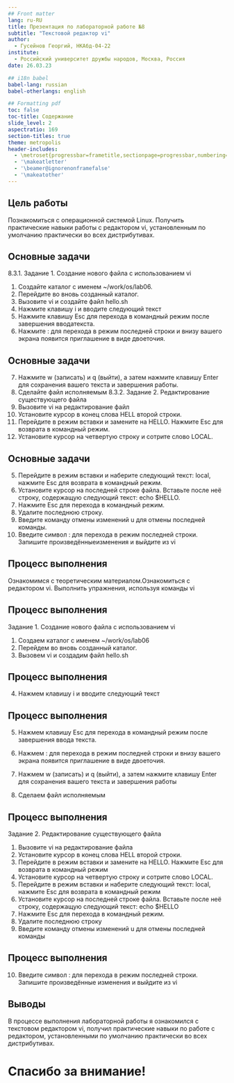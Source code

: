 ```yaml
---
## Front matter
lang: ru-RU
title: Презентация по лабораторной работе №8
subtitle: "Текстовой редактор vi"
author:
  - Гусейнов Георгий, НКАбд-04-22
institute:
  - Российский университет дружбы народов, Москва, Россия
date: 26.03.23

## i18n babel
babel-lang: russian
babel-otherlangs: english

## Formatting pdf
toc: false
toc-title: Содержание
slide_level: 2
aspectratio: 169
section-titles: true
theme: metropolis
header-includes:
  - \metroset{progressbar=frametitle,sectionpage=progressbar,numbering=fraction}
  - '\makeatletter'
  - '\beamer@ignorenonframefalse'
  - '\makeatother'
---
```


## Цель работы

Познакомиться с операционной системой Linux. Получить практические навыки работы с редактором vi, установленным по умолчанию практически во всех дистрибутивах.

## Основные задачи

8.3.1. Задание 1. Создание нового файла с использованием vi

1. Создайте каталог с именем ~/work/os/lab06.
2. Перейдите во вновь созданный каталог.
3. Вызовите vi и создайте файл hello.sh
4. Нажмите клавишу i и вводите следующий текст
5. Нажмите клавишу Esc для перехода в командный режим после завершения вводатекста.
6. Нажмите : для перехода в режим последней строки и внизу вашего экрана появится приглашение в виде двоеточия.

## Основные задачи

7. Нажмите w (записать) и q (выйти), а затем нажмите клавишу Enter для сохранения вашего текста и завершения работы.
8. Сделайте файл исполняемым
   8.3.2. Задание 2. Редактирование существующего файла
9. Вызовите vi на редактирование файл
10. Установите курсор в конец слова HELL второй строки.
11. Перейдите в режим вставки и замените на HELLO. Нажмите Esc для возврата в командный режим.
12. Установите курсор на четвертую строку и сотрите слово LOCAL.

## Основные задачи

5. Перейдите в режим вставки и наберите следующий текст: local, нажмите Esc для возврата в командный режим.
6. Установите курсор на последней строке файла. Вставьте после неё строку, содержащую следующий текст: echo $HELLO.
7. Нажмите Esc для перехода в командный режим.
8. Удалите последнюю строку.
9. Введите команду отмены изменений u для отмены последней команды.
10. Введите символ : для перехода в режим последней строки. Запишите произведённыеизменения и выйдите из vi

## Процесс выполнения

Ознакомимся с теоретическим материалом.Ознакомиться с редактором vi. Выполнить упражнения, используя команды vi

## Процесс выполнения

Задание 1. Создание нового файла с использованием vi

1. Создаем каталог с именем ~/work/os/lab06
2. Перейдем во вновь созданный каталог.
3. Вызовем vi и создадим файл hello.sh

## Процесс выполнения

4. Нажмем клавишу i и вводите следующий текст

## Процесс выполнения

5. Нажмем клавишу Esc для перехода в командный режим после завершения ввода текста.
6. Нажмем : для перехода в режим последней строки и внизу вашего экрана появится приглашение в виде двоеточия.
7. Нажмем w (записать) и q (выйти), а затем нажмите клавишу Enter для сохранения вашего текста и завершения работы

8. Сделаем файл исполняемым

## Процесс выполнения

Задание 2. Редактирование существующего файла

1. Вызовите vi на редактирование файла
2. Установите курсор в конец слова HELL второй строки.
3. Перейдите в режим вставки и замените на HELLO. Нажмите Esc для возврата в командный режим
4. Установите курсор на четвертую строку и сотрите слово LOCAL.
5. Перейдите в режим вставки и наберите следующий текст: local, нажмите Esc для возврата в командный режим
6. Установите курсор на последней строке файла. Вставьте после неё строку, содержащую
   следующий текст: echo $HELLO
7. Нажмите Esc для перехода в командный режим.
8. Удалите последнюю строку
9. Введите команду отмены изменений u для отмены последней команды

## Процесс выполнения

10. Введите символ : для перехода в режим последней строки. Запишите произведённые изменения и выйдите из vi

## Выводы

В процессе выполнения лабораторной работы я ознакомился с текстовом редактором vi, получил практические навыки по работе с редактором, установленными по умолчанию практически во всех дистрибутивах.

# Спасибо за внимание!
